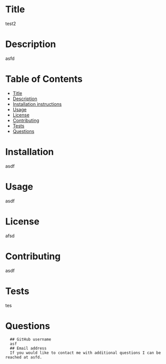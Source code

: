 
  # Title
  test2
  # Description
  asfd
  # Table of Contents
  - [Title](#Title)
  - [Description](#Description)
  - [Installation instructions](#Installation)
  - [Usage](#Usage)
  - [License](#License)
  - [Contributing](#Contributing)
  - [Tests](#Tests)
  - [Questions](#Questions)
  
  # Installation
  asdf
  # Usage
  asdf
  # License
  afsd
  # Contributing
  asdf
  # Tests
  tes
  # Questions
      ## GitHub username
      asf
      ## Email address
      If you would like to contact me with additional questions I can be reached at asfd.
  
